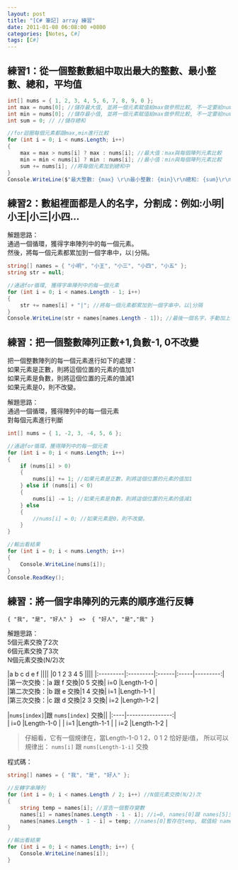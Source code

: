 ```yaml
---
layout: post
title: "[C# 筆記] array 練習"
date: 2011-01-08 06:08:00 +0800
categories: [Notes, C#]
tags: [C#]
---
```


## 練習1：從一個整數數組中取出最大的整數、最小整數、總和，平均值
```c#
int[] nums = { 1, 2, 3, 4, 5, 6, 7, 8, 9, 0 };
int max = nums[0]; //儲存最大值, 並將一個元素賦值給max做參照比較, 不一定要給nums[0]
int min = nums[0]; //儲存最小值, 並將一個元素賦值給max做參照比較, 不一定要給nums[0]
int sum = 0; // //儲存總和

//for迴圈每個元素都跟max,min進行比較
for (int i = 0; i < nums.Length; i++)
{
    max = max > nums[i] ? max : nums[i]; //最大值：max與每個陣列元素比較
    min = min < nums[i] ? min : nums[i]; //最小值：min與每個陣列元素比較
    sum += nums[i]; //將每個元素加到總和中
}
Console.WriteLine($"最大整數: {max} \r\n最小整數: {min}\r\n總和: {sum}\r\n平均值: {sum / nums.Length}");
```

## 練習2：數組裡面都是人的名字，分割成：例如:小明|小王|小三|小四…

解題思路：  
通過一個循環，獲得字串陣列中的每一個元素。  
然後，將每一個元素都累加到一個字串中，以`|`分隔。 

```c#
string[] names = { "小明", "小王", "小三", "小四", "小五" };
string str = null;

//通過for循環, 獲得字串陣列中的每一個元素
for (int i = 0; i < names.Length - 1; i++)
{
    str += names[i] + "|"; //將每一個元素都累加到一個字串中，以|分隔
}
Console.WriteLine(str + names[names.Length - 1]); //最後一個名字，手動加上去
```

## 練習：把一個整數陣列正數+1,負數-1, 0不改變
把一個整數陣列的每一個元素進行如下的處理：  
如果元素是正數，則將這個位置的元素的值加1   
如果元素是負數，則將這個位置的元素的值減1   
如果元素是0，則不改變。 

解題思路：  
通過一個循環，獲得陣列中的每一個元素    
對每個元素進行判斷  

```c#
int[] nums = { 1, -2, 3, -4, 5, 6 };

//通過for循環，獲得陣列中的每一個元素 
for (int i = 0; i < nums.Length; i++)
{
    if (nums[i] > 0)
    {
        nums[i] += 1; //如果元素是正數，則將這個位置的元素的值加1
    } else if (nums[i] < 0)
    {
        nums[i] -= 1; //如果元素是負數，則將這個位置的元素的值減1
    } else
    {
        //nums[i] = 0; //如果元素是0，則不改變。
    }
}

//輸出看結果
for (int i = 0; i < nums.Length; i++)
{
    Console.WriteLine(nums[i]);
}
Console.ReadKey();
```

## 練習：將一個字串陣列的元素的順序進行反轉
 ```text
 { "我", "是", "好人" }  =>  { "好人", "是","我" }
 ```

解題思路：  
5個元素交換了2次    
6個元素交換了3次   
N個元素交換(N/2)次     


|a  b   c   d   e   f                        ||||
|0  1   2   3   4   5                        ||||
|:---------|:---------|:------|:-----|---------:|   
|第一次交換：|a 跟 f 交換|0 5 交換| i=0 |Length-1-0 |     
|第二次交換：|b 跟 e 交換|1 4 交換| i=1 |Length-1-1 |    
|第三次交換：|c 跟 d 交換|2 3 交換| i=2 |Length-1-2 |  


|`nums[index]`|跟 `nums[index]` 交換||
|:----|----------------:|       
| i=0 |Length-1-0       |
| i=1 |Length-1-1       |
| i=2 |Length-1-2       |

> 仔細看，它有一個規律在，當Length-1-0 1 2，0 1 2 恰好是i值，
所以可以規律出：
 `nums[i]` 跟 `nums[Length-1-i]` 交換

程式碼：
```c#
string[] names = { "我", "是", "好人" };

//反轉字串陣列
for (int i = 0; i < names.Length / 2; i++) //N個元素交換(N/2)次
{
    string temp = names[i]; //宣告一個暫存變數
    names[i] = names[names.Length - 1 - i]; //i=0, names[0]跟 names[5]交換
    names[names.Length - 1 - i] = temp; //names[0]暫存在temp, 賦值給 names[5]
}

//輸出看結果
for (int i = 0; i < names.Length; i++) {
    Console.WriteLine(names[i]);
}
```
